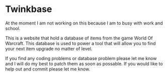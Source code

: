 Twinkbase
=========

At the moment I am not working on this because I am to busy with work and school.

This is a website that hold a database of items from the game World Of Warcraft. This database is used to power a tool that will allow you to find your next item upgrade no matter of level.


If you find any coding problems or database problem please let me know and I will do my best to patch them as soon as possable. If you would like to help out and commit please let me know.
